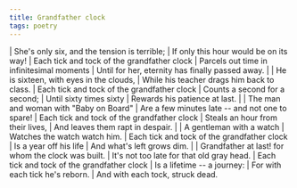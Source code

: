 ```yaml
---
title: Grandfather clock
tags: poetry
---
```


| She's only six, and the tension is terrible;
| If only this hour would be on its way!
| Each tick and tock of the grandfather clock
| Parcels out time in infinitesimal moments
| Until for her, eternity has finally passed away.
|
| He is sixteen, with eyes in the clouds,
| While his teacher drags him back to class.
| Each tick and tock of the grandfather clock
| Counts a second for a second;
| Until sixty times sixty
| Rewards his patience at last.
|
| The man and woman with "Baby on Board"
| Are a few minutes late -- and not one to spare!
| Each tick and tock of the grandfather clock
| Steals an hour from their lives,
| And leaves them rapt in despair.
|
| A gentleman with a watch
| Watches the watch watch him.
| Each tick and tock of the grandfather clock
| Is a year off his life
| And what's left grows dim.
|
| Grandfather at last! for whom the clock was built.
| It's not too late for that old gray head.
| Each tick and tock of the grandfather clock
| Is a lifetime -- a journey:
| For with each tick he's reborn.
| And with each tock, struck dead.

